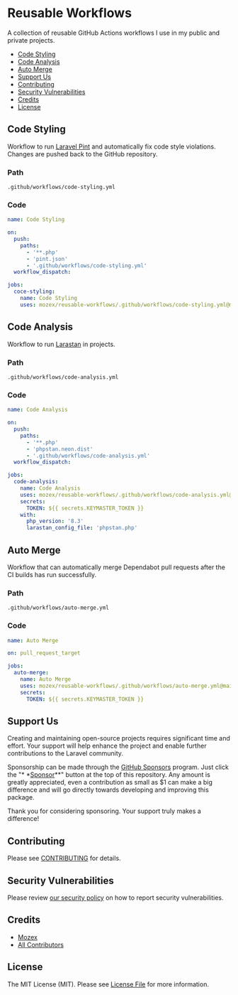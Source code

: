# Reusable Workflows
A collection of reusable GitHub Actions workflows I use in my public and private projects.

- [Code Styling](#code-styling)
- [Code Analysis](#code-analysis)
- [Auto Merge](#auto-merge)
- [Support Us](#support-us)
- [Contributing](#contributing)
- [Security Vulnerabilities](#security-vulnerabilities)
- [Credits](#credits)
- [License](#license)

## Code Styling

Workflow to run [Laravel Pint](https://github.com/laravel/pint) and automatically fix code style violations. Changes are
pushed back to the GitHub repository.

### Path
```
.github/workflows/code-styling.yml
```

### Code
```yml
name: Code Styling

on:
  push:
    paths:
      - '**.php'
      - 'pint.json'
      - '.github/workflows/code-styling.yml'
  workflow_dispatch:

jobs:
  coce-styling:
    name: Code Styling
    uses: mozex/reusable-workflows/.github/workflows/code-styling.yml@main
```

## Code Analysis

Workflow to run [Larastan](https://github.com/larastan/larastan) in projects.

### Path
```
.github/workflows/code-analysis.yml
```

### Code
```yml
name: Code Analysis

on:
  push:
    paths:
      - '**.php'
      - 'phpstan.neon.dist'
      - '.github/workflows/code-analysis.yml'
  workflow_dispatch:

jobs:
  code-analysis:
    name: Code Analysis
    uses: mozex/reusable-workflows/.github/workflows/code-analysis.yml@main
    secrets:
      TOKEN: ${{ secrets.KEYMASTER_TOKEN }}
    with:
      php_version: '8.3'
      larastan_config_file: 'phpstan.php'
```

## Auto Merge

Workflow that can automatically merge Dependabot pull requests after the CI builds has run successfully.

### Path

```
.github/workflows/auto-merge.yml
```

### Code

```yml
name: Auto Merge

on: pull_request_target

jobs:
  auto-merge:
    name: Auto Merge
    uses: mozex/reusable-workflows/.github/workflows/auto-merge.yml@main
    secrets:
      TOKEN: ${{ secrets.KEYMASTER_TOKEN }}
```

## Support Us

Creating and maintaining open-source projects requires significant time and effort. Your support will help enhance the
project and enable further contributions to the Laravel community.

Sponsorship can be made through the [GitHub Sponsors](https://github.com/sponsors/mozex) program. Just click the "*
*[Sponsor](https://github.com/sponsors/mozex)**" button at the top of this repository. Any amount is greatly
appreciated, even a contribution as small as $1 can make a big difference and will go directly towards developing and
improving this package.

Thank you for considering sponsoring. Your support truly makes a difference!

## Contributing

Please see [CONTRIBUTING](CONTRIBUTING.md) for details.

## Security Vulnerabilities

Please review [our security policy](../../security/policy) on how to report security vulnerabilities.

## Credits

- [Mozex](https://github.com/mozex)
- [All Contributors](../../contributors)

## License

The MIT License (MIT). Please see [License File](LICENSE.md) for more information.
